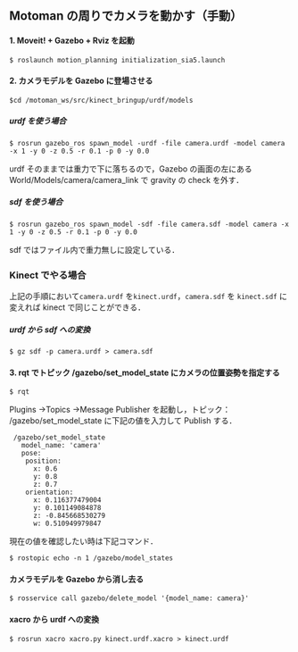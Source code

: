 ## Motoman の周りでカメラを動かす（手動）

#### 1. Moveit! + Gazebo + Rviz を起動

```
$ roslaunch motion_planning initialization_sia5.launch
```



#### 2. カメラモデルを Gazebo に登場させる

```
$cd /motoman_ws/src/kinect_bringup/urdf/models
```

##### urdf を使う場合

```
$ rosrun gazebo_ros spawn_model -urdf -file camera.urdf -model camera -x 1 -y 0 -z 0.5 -r 0.1 -p 0 -y 0.0
```

urdf そのままでは重力で下に落ちるので，Gazebo の画面の左にある World/Models/camera/camera_link で gravity の check を外す．

##### sdf を使う場合

```
$ rosrun gazebo_ros spawn_model -sdf -file camera.sdf -model camera -x 1 -y 0 -z 0.5 -r 0.1 -p 0 -y 0.0
```

sdf ではファイル内で重力無しに設定している．



### Kinect でやる場合

上記の手順において`camera.urdf` を`kinect.urdf`，`camera.sdf` を `kinect.sdf` に変えれば kinect で同じことができる． 



##### urdf から sdf への変換

```
$ gz sdf -p camera.urdf > camera.sdf
```



#### 3. rqt でトピック /gazebo/set_model_state にカメラの位置姿勢を指定する

```
$ rqt
```

Plugins →Topics →Message Publisher を起動し，トピック： /gazebo/set_model_state に下記の値を入力して Publish する．

```
 /gazebo/set_model_state
   model_name: 'camera'
   pose:
    position: 
      x: 0.6
      y: 0.8
      z: 0.7
    orientation: 
      x: 0.116377479004
      y: 0.101149084878
      z: -0.845668530279
      w: 0.510949979847
```

現在の値を確認したい時は下記コマンド．

```
$ rostopic echo -n 1 /gazebo/model_states
```



#### カメラモデルを Gazebo から消し去る

```
$ rosservice call gazebo/delete_model '{model_name: camera}'
```



#### xacro から urdf への変換

```
$ rosrun xacro xacro.py kinect.urdf.xacro > kinect.urdf
```

